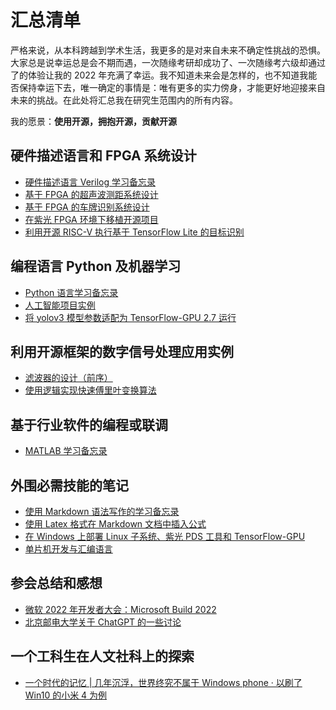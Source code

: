 # 汇总清单
严格来说，从本科跨越到学术生活，我更多的是对来自未来不确定性挑战的恐惧。大家总是说幸运总是会不期而遇，一次随缘考研却成功了、一次随缘考六级却通过了的体验让我的 2022 年充满了幸运。我不知道未来会是怎样的，也不知道我能否保持幸运下去，唯一确定的事情是：唯有更多的实力傍身，才能更好地迎接来自未来的挑战。在此处将汇总我在研究生范围内的所有内容。

我的愿景：**使用开源，拥抱开源，贡献开源**

## 硬件描述语言和 FPGA 系统设计
  * [硬件描述语言 Verilog 学习备忘录](https://github.com/MongooseOrion/MyVerilogLearning)
  * [基于 FPGA 的超声波测距系统设计](https://github.com/MongooseOrion/UltraSonic-Design_based-on-FPGA)
  * [基于 FPGA 的车牌识别系统设计](https://github.com/MongooseOrion/LPR-based-on-Cortex-M3-in-FPGA)
  * [在紫光 FPGA 环境下移植开源项目]()
  * [利用开源 RISC-V 执行基于 TensorFlow Lite 的目标识别]()
  
## 编程语言 Python 及机器学习
  * [Python 语言学习备忘录](https://github.com/MongooseOrion/MyPythonLearning)
  * [人工智能项目实例](https://github.com/MongooseOrion/Senses/blob/main/document/deep_learning.md)
  * [将 yolov3 模型参数适配为 TensorFlow-GPU 2.7 运行](https://github.com/MongooseOrion/tf2-keras-yolo3)
  
## 利用开源框架的数字信号处理应用实例
  * [滤波器的设计（前序）](https://github.com/MongooseOrion/Senses/blob/main/document/LPF_RC.md)
  * [使用逻辑实现快速傅里叶变换算法](https://github.com/MongooseOrion/fft_net)

## 基于行业软件的编程或联调
  * [MATLAB 学习备忘录](https://github.com/MongooseOrion/Senses/blob/main/document/matlab_func.md)

## 外围必需技能的笔记
  * [使用 Markdown 语法写作的学习备忘录](https://github.com/MongooseOrion/Senses/blob/main/document/markdown_notes.md)
  * [使用 Latex 格式在 Markdown 文档中插入公式](https://github.com/MongooseOrion/Senses/blob/main/document/latex_formula.md)
  * [在 Windows 上部署 Linux 子系统、紫光 PDS 工具和 TensorFlow-GPU](https://github.com/MongooseOrion/Senses/blob/main/document/Windows_dev.md)
  * [单片机开发与汇编语言](https://github.com/MongooseOrion/Senses/blob/main/document/assembly_language.md)

## 参会总结和感想
  * [微软 2022 年开发者大会：Microsoft Build 2022](https://github.com/MongooseOrion/Senses/blob/main/conference/Build_2022.md)
  * [北京邮电大学关于 ChatGPT 的一些讨论](https://github.com/MongooseOrion/Senses/blob/main/conference/ChatGPT_BUPT.md)

## 一个工科生在人文社科上的探索
  * [一个时代的记忆 | 几年沉浮，世界终究不属于 Windows phone · 以刷了 Win10 的小米 4 为例](https://www.coolapk.com/feed/16097298?shareKey=YTkwODMyNTM3MTRiNjM1NTFkNDU~&shareUid=777487&shareFrom=com.coolapk.market_9.1.1)
